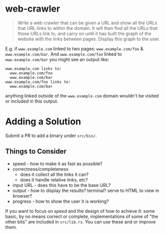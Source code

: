 # web-crawler

> Write a web crawler that can be given a URL and show all the URLs that URL
  links to within the domain.  It will then find all the URLs that those URLs
  link to, and carry on until it has built the graph of the website with the
  links between pages. Display this graph to the user.

E.g. if `www.example.com` linked to two pages: `www.example.com/foo` &
`www.example.com/bar`.  And `www.example.com/foo` linked to
`www.example.com/bar` you might see an output like:

```
www.example.com links to:
  www.example.com/foo
  www.example.com/bar
www.example.com/foo links to:
  www.example.com/bar
```

anything linked outside of the `www.example.com` domain wouldn't be visited or
included in this output.

# Adding a Solution

Submit a PR to add a binary under `src/bin/`.

## Things to Consider

- speed - how to make it as fast as possible?
- correctness/completeness
  + does it collect all the links it can?
  + does it handle relative links, etc?
- input URL - does this have to be the base URL?
- output - how to display the results? terminal? serve to HTML to view in
  browser?
- progress - how to show the user it is working?

If you want to focus on _speed_ and the design of how to achieve it: some
basic, by no means correct or complete, implementations of some of "the other
bits" are included in `src/lib.rs`.  You can use these and or improve them.
